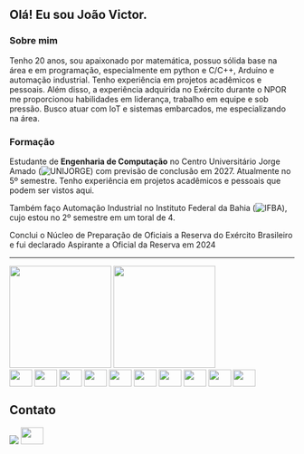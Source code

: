 ## Olá! Eu sou João Victor.
### Sobre mim
Tenho 20 anos, sou apaixonado por matemática, possuo sólida base na área e em programação, especialmente em python e C/C++, Arduino e automação industrial. Tenho experiência em projetos acadêmicos e pessoais. Além disso, a experiência adquirida no Exército durante o NPOR me proporcionou habilidades em liderança, trabalho em equipe e sob pressão. Busco atuar com IoT e sistemas embarcados, me especializando na área.

### Formação
Estudante de **Engenharia de Computação** no Centro Universitário Jorge Amado (![UNIJORGE](https://www.unijorge.edu.br/)) com previsão de conclusão em 2027. Atualmente no 5º semestre. Tenho experiência em projetos acadêmicos e pessoais que podem ser vistos aqui. 

Também faço Automação Industrial no Instituto Federal da Bahia (![IFBA](https://portal.ifba.edu.br/)), cujo estou no 2º semestre em um toral de 4.

Conclui o Núcleo de Preparação de Oficiais a Reserva do Exército Brasileiro e fui declarado Aspirante a Oficial da Reserva em 2024
- - -
<div>
	<img height="180em" src="https://github-readme-stats.vercel.app/api?username=Joao-VictorDC&show_icons=true&theme=dracula" />
  <img height="180em" src="https://github-readme-stats.vercel.app/api/top-langs/?username=Joao-VictorDC&layout=compact&theme=dracula" />
</div>
<div>
  <img height="30" width="40" align="center" src="https://cdn.jsdelivr.net/gh/devicons/devicon@latest/icons/python/python-original-wordmark.svg" /> <!-- Python -->
  <img height="30" width="40" align="center" src="https://cdn.jsdelivr.net/gh/devicons/devicon@latest/icons/arduino/arduino-original-wordmark.svg" /> <!-- Arduino -->
  <img height="30" width="40" align="center" src="https://cdn.jsdelivr.net/gh/devicons/devicon@latest/icons/c/c-original.svg" /> <!-- C -->
  <img height="30" width="40" align="center" src="https://cdn.jsdelivr.net/gh/devicons/devicon@latest/icons/cplusplus/cplusplus-original.svg" /> <!-- C++ -->
  <img height="30" width="40" align="center" src="https://cdn.jsdelivr.net/gh/devicons/devicon@latest/icons/java/java-original-wordmark.svg" /> <!-- JAVA -->
  <img height="30" width="40" align="center" src="https://cdn.jsdelivr.net/gh/devicons/devicon@latest/icons/css3/css3-original-wordmark.svg" /> <!-- HTML -->
  <img height="30" width="40" align="center" src="https://cdn.jsdelivr.net/gh/devicons/devicon@latest/icons/html5/html5-original-wordmark.svg" /> <!-- CSS -->
  <img height="30" width="40" align="center" src="https://cdn.jsdelivr.net/gh/devicons/devicon@latest/icons/linux/linux-original.svg" /> <!-- Linux -->
  <img height="30" width="40" align="center" src="https://cdn.jsdelivr.net/gh/devicons/devicon@latest/icons/archlinux/archlinux-original.svg" /> <!-- Arch-linux -->
  <img height="30" width="40" align="center" src="https://cdn.jsdelivr.net/gh/devicons/devicon@latest/icons/docker/docker-original-wordmark.svg" /> <!-- Docker -->
  
</div>

## Contato
<div>
   <a href="mailto:dorea.cupolo@gmail.com" target="_blank"><img src="https://img.shields.io/badge/Gmail-D14836?style=for-the-badge&logo=gmail&logoColor=white" target="_blank"/></a>
  <a href="linkedin.com/in/joão-victor-dórea-cupolo-de-souza-alves-868518268" target="_blank"><img height="30" width="40" src="https://cdn.jsdelivr.net/gh/devicons/devicon@latest/icons/linkedin/linkedin-original.svg" /></a>
</div>
